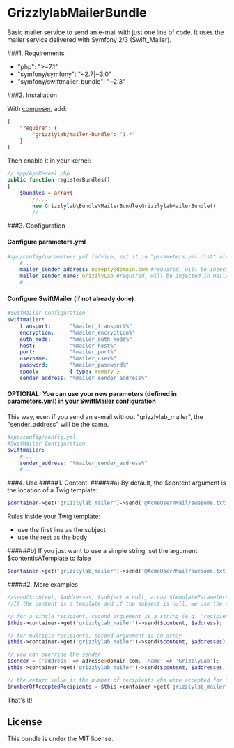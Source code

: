 GrizzlylabMailerBundle
======================

Basic mailer service to send an e-mail with just one line of code.
It uses the mailer service delivered with Symfony 2/3 (Swift_Mailer).

###1. Requirements
   * "php": ">=7.1"
   * "symfony/symfony": "~2.7|~3.0"
   * "symfony/swiftmailer-bundle": "~2.3"

###2. Installation

With [composer](http://packagist.org), add:
```json
{
    "require": {
        "grizzlylab/mailer-bundle": "1.*"
    }
}
```

Then enable it in your kernel:
```php
// app/AppKernel.php
public function registerBundles()
{
    $bundles = array(
        //...
        new Grizzlylab\Bundle\MailerBundle\GrizzlylabMailerBundle()
        //...
```

###3. Configuration

#### Configure parameters.yml
```yaml
#app/config/parameters.yml (advice, set it in "parameters.yml.dist" also)
    #...
    mailer_sender_address: noreply@domain.com #required, will be injected in mailer service
    mailer_sender_name: GrizzlyLab #required, will be injected in mailer service
    #...
```

#### Configure SwiftMailer (if not already done)
```yaml
#SwifMailer Configuration
swiftmailer:
    transport:      "%mailer_transport%"
    encryption:     "%mailer_encryption%"
    auth_mode:      "%mailer_auth_mode%"
    host:           "%mailer_host%"
    port:           "%mailer_port%"
    username:       "%mailer_user%"
    password:       "%mailer_password%"
    spool:          { type: memory }
    sender_address: "%mailer_sender_address%"
```
#### OPTIONAL: You can use your new parameters (defined in parameters.yml) in your SwiftMailer configuration
This way, even if you send an e-mail without "grizzlylab_mailer", the "sender_address" will be the same.
```yaml
#app/config/config.yml
#SwifMailer Configuration
swiftmailer:
    #...
    sender_address: "%mailer_sender_address%"
    #...
```

###4. Use
#####1. Content:
######a) By default, the $content argument is the location of a Twig template: 
```php
$container->get('grizzlylab_mailer')->send('@AcmeUser/Mail/awesome.txt.twig', $emails);
```
Rules inside your Twig template:
   * use the first line as the subject
   * use the rest as the body

######b) If you just want to use a simple string, set the argument $contentIsATemplate to false
```php
$container->get('grizzlylab_mailer')->send('@AcmeUser/Mail/awesome.txt.twig', $emails, null, [], false);
```

#####2. More examples
```php
//send($content, $addresses, $subject = null, array $templateParameters = [], $contentIsATemplate = true, array $sender = null)
//If the content is a template and if the subject is null, we use the first line of the template as the subject && the rest as the body

// for a single recipient, second arguement is a string (e.g. 'recipient@domain.com')
$this->container->get('grizzlylab_mailer')->send($content, $address);

// for multiple recipients, second arguement is an array
$this->container->get('grizzlylab_mailer')->send($content, $addresses);

// you can override the sender 
$sender = ['address' => adresse@domain.com, 'name' => 'GrizzlyLab'];
$this->container->get('grizzlylab_mailer')->send($content, $addresses, $sender);

// the return value is the number of recipients who were accepted for delivery
$numberOfAcceptedRecipients = $this->container->get('grizzlylab_mailer')->send($content, $addresses, $sender);
```

That's it!

License
-------
This bundle is under the MIT license.
